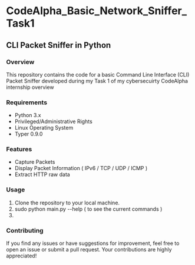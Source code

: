# CodeAlpha_Basic_Network_Sniffer_Task1

## CLI Packet Sniffer in Python
### Overview
This repository contains the code for a basic Command Line Interface (CLI) Packet Sniffer developed during my Task 1 of my cybersecuirty CodeAlpha internship 
overview
### Requirements 
- Python 3.x
- Privileged/Administrative Rights
- Linux Operating System
- Typer 0.9.0

### Features
- Capture Packets
- Display Packet Information ( IPv6 / TCP / UDP / ICMP )
- Extract HTTP raw data
  
### Usage
1. Clone the repository to your local machine.
2. sudo python main.py --help ( to see the current commands )
3. 
### Contributing
If you find any issues or have suggestions for improvement, feel free to open an issue or submit a pull request. Your contributions are highly appreciated!

